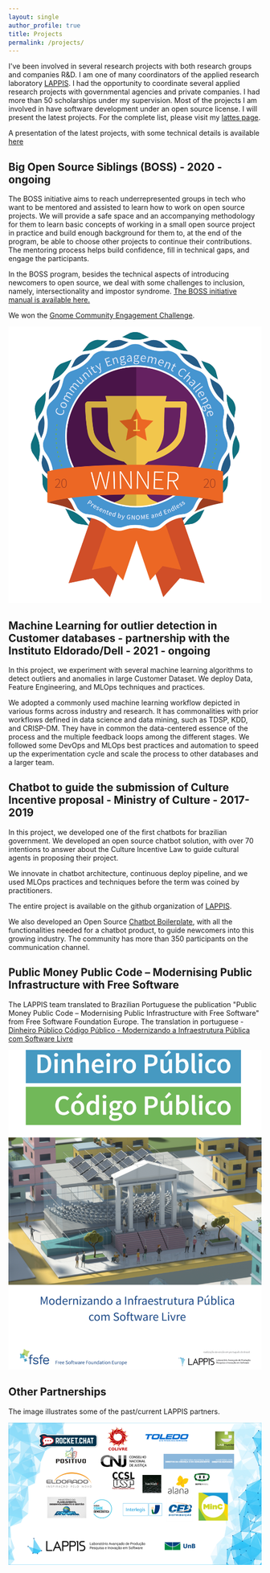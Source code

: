 ```yaml
---
layout: single
author_profile: true
title: Projects
permalink: /projects/
---
```


I've been involved in several research projects with both research groups and companies R&D. I am one of many coordinators of the applied research laboratory [LAPPIS](https://github.com/lappis-unb). I had the opportunity to coordinate several applied research projects with governmental agencies and private companies. I had more than 50 scholarships  under my supervision. Most of the projects I am involved in have software development under an open source license. I will present the latest projects. For the complete list, please visit my [lattes page](http://lattes.cnpq.br/2831991076751452). 

A presentation of the latest projects, with some technical details is available [here](https://docs.google.com/presentation/d/1ywrszF-efFiFrmqVJ8JGCpr19EHfh0M5C8ZZ8fmL8x8/edit?usp=sharing)

  

## Big Open Source Siblings (BOSS) - 2020 - ongoing


The BOSS initiative aims to reach underrepresented groups in tech who want to be mentored and assisted to learn how to work on open source projects. We will provide a safe space and an accompanying methodology for them to learn basic concepts of working in a small open source project in practice and build enough background for them to, at the end of the program, be able to choose other projects to continue their contributions. The mentoring process helps build confidence, fill in technical gaps, and engage the participants. 

In the BOSS program, besides the technical aspects of introducing newcomers to open source, we deal with some challenges to inclusion, namely, intersectionality and impostor syndrome. 
[The BOSS initiative manual is available here.](https://github.com/BOSS-BigOpenSourceSibling/BigSibling/blob/main/gnome_challenge/phase3/BOSS%20-%20final%20final.pdf)

We won the [Gnome Community Engagement Challenge](https://www.gnome.org/challenge/winners/).



![image](/images/BadgesPhaseThreeWinner.png)




## Machine Learning for outlier detection in Customer databases - partnership with the Instituto Eldorado/Dell - 2021 - ongoing

In this project, we experiment with several machine learning algorithms to detect outliers and anomalies in large Customer Dataset. We deploy Data, Feature Engineering, and MLOps techniques and practices. 

We adopted a commonly used machine learning workflow depicted in various forms across industry and research. It has commonalities with prior workflows defined in data science and data mining, such as TDSP, KDD, and CRISP-DM. They have in common the data-centered essence of the process and the multiple feedback loops among the different stages. We followed some DevOps and MLOps best practices and automation to speed up the experimentation cycle and scale the process to other databases and a larger team. 



## Chatbot to guide the submission of Culture Incentive proposal - Ministry of Culture - 2017-2019

In this project, we developed one of the first chatbots for brazilian government. We developed an open source chatbot solution, with over 70 intentions to answer about the Culture Incentive Law to guide cultural agents in proposing their project.

We innovate in chatbot architecture, continuous deploy pipeline, and we used MLOps practices and techniques before the term was coined by practitioners. 

The entire project is available on the github organization of [LAPPIS](https://github.com/lappis-unb).

We also developed an Open Source  [Chatbot Boilerplate](https://github.com/lappis-unb/rasa-ptbr-boilerplate), with all the functionalities needed for a chatbot product, to guide newcomers into this growing industry. The community has more than 350 participants on the communication channel.


## Public Money Public Code – Modernising Public Infrastructure with Free Software

The LAPPIS team translated to Brazilian Portuguese the publication  "Public Money Public Code – Modernising Public Infrastructure with Free Software"
from Free Software Foundation Europe.
The translation in portuguese - [Dinheiro Público Código Público - Modernizando a Infraestrutura Pública com Software Livre](https://download.fsfe.org/campaigns/pmpc/PMPC-Modernising-with-Free-Software.pt_br.pdf)

![Dinheiro Público Código Publico - Modernizando a Infraestrutura Pública com Software Livre](/images/publico.png)

## Other Partnerships

The image illustrates some of the past/current LAPPIS partners.

![parcerias](/images/parcerias.png)

